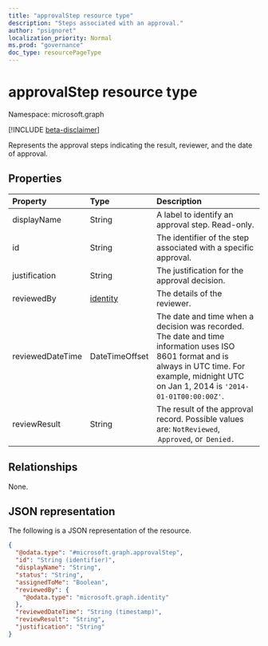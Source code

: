 ```yaml
---
title: "approvalStep resource type"
description: "Steps associated with an approval."
author: "psignoret"
localization_priority: Normal
ms.prod: "governance"
doc_type: resourcePageType
---
```


# approvalStep resource type

Namespace: microsoft.graph

[!INCLUDE [beta-disclaimer](../../includes/beta-disclaimer.md)]

Represents the approval steps indicating the result, reviewer, and the date of approval.

## Properties
|Property|Type|Description|
|:---|:---|:---|
|displayName|String|A label to identify an approval step. Read-only.|
|id|String|The identifier of the step associated with a specific approval.|
|justification|String|The justification for the approval decision.|
|reviewedBy|[identity](../resources/identity.md)|The details of the reviewer.|
|reviewedDateTime|DateTimeOffset|The date and time when a decision was recorded. <br>The date and time information uses ISO 8601 format and is always in UTC time. For example, midnight UTC on Jan 1, 2014 is `'2014-01-01T00:00:00Z'`.|
|reviewResult|String|The result of the approval record. Possible values are: `NotReviewed`,  `Approved`, or  `Denied.`|

## Relationships
None.

## JSON representation
The following is a JSON representation of the resource.
<!-- {
  "blockType": "resource",
  "keyProperty": "id",
  "@odata.type": "microsoft.graph.approvalStep",
  "openType": false
}
-->
``` json
{
  "@odata.type": "#microsoft.graph.approvalStep",
  "id": "String (identifier)",
  "displayName": "String",
  "status": "String",
  "assignedToMe": "Boolean",
  "reviewedBy": {
    "@odata.type": "microsoft.graph.identity"
  },
  "reviewedDateTime": "String (timestamp)",
  "reviewResult": "String",
  "justification": "String"
}
```

